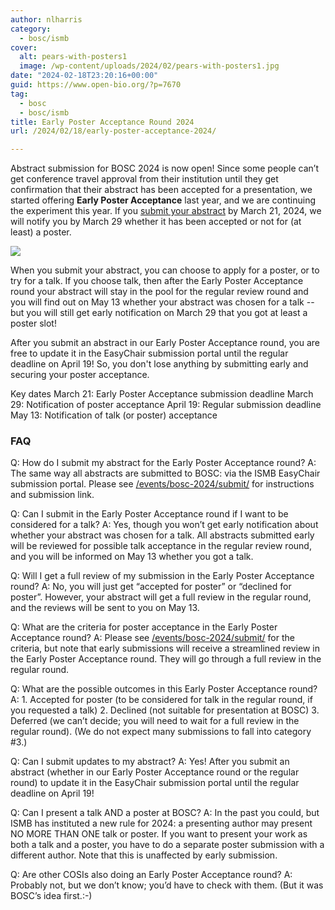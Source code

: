 ```yaml
---
author: nlharris
category:
  - bosc/ismb
cover:
  alt: pears-with-posters1
  image: /wp-content/uploads/2024/02/pears-with-posters1.jpg
date: "2024-02-18T23:20:16+00:00"
guid: https://www.open-bio.org/?p=7670
tag:
  - bosc
  - bosc/ismb
title: Early Poster Acceptance Round 2024
url: /2024/02/18/early-poster-acceptance-2024/

---
```

Abstract submission for BOSC 2024 is now open! Since some people can’t get conference travel approval from their institution until they get confirmation that their abstract has been accepted for a presentation, we started offering **Early Poster Acceptance** last year, and we are continuing the experiment this year. If you [submit your abstract](/events/bosc-2024/submit/) by March 21, 2024, we will notify you by March 29 whether it has been accepted or not for (at least) a poster.

![](wp-content/uploads/2024/02/pears-with-posters1.jpg)

When you submit your abstract, you can choose to apply for a poster, or to try for a talk. If you choose talk, then after the Early Poster Acceptance round your abstract will stay in the pool for the regular review round and you will find out on May 13 whether your abstract was chosen for a talk -- but you will still get early notification on March 29 that you got at least a poster slot!

After you submit an abstract in our Early Poster Acceptance round, you are free to update it in the EasyChair submission portal until the regular deadline on April 19! So, you don't lose anything by submitting early and securing your poster acceptance.

Key dates
March 21: Early Poster Acceptance submission deadline
March 29: Notification of poster acceptance
April 19: Regular submission deadline
May 13: Notification of talk (or poster) acceptance

### FAQ

Q: How do I submit my abstract for the Early Poster Acceptance round?
A: The same way all abstracts are submitted to BOSC: via the ISMB EasyChair submission portal. Please see [/events/bosc-2024/submit/](/events/bosc-2024/submit/) for instructions and submission link.

Q: Can I submit in the Early Poster Acceptance round if I want to be considered for a talk?
A: Yes, though you won’t get early notification about whether your abstract was chosen for a talk. All abstracts submitted early will be reviewed for possible talk acceptance in the regular review round, and you will be informed on May 13 whether you got a talk.

Q: Will I get a full review of my submission in the Early Poster Acceptance round?
A: No, you will just get “accepted for poster” or “declined for poster”. However, your abstract will get a full review in the regular round, and the reviews will be sent to you on May 13.

Q: What are the criteria for poster acceptance in the Early Poster Acceptance round?
A: Please see [/events/bosc-2024/submit/](/events/bosc-2024/submit/) for the criteria, but note that early submissions will receive a streamlined review in the Early Poster Acceptance round. They will go through a full review in the regular round.

Q: What are the possible outcomes in this Early Poster Acceptance round?
A: 1. Accepted for poster (to be considered for talk in the regular round, if you requested a talk)
2\. Declined (not suitable for presentation at BOSC)
3\. Deferred (we can’t decide; you will need to wait for a full review in the regular round).
(We do not expect many submissions to fall into category #3.)

Q: Can I submit updates to my abstract?
A: Yes! After you submit an abstract (whether in our Early Poster Acceptance round or the regular round) to update it in the EasyChair submission portal until the regular deadline on April 19!

Q: Can I present a talk AND a poster at BOSC?
A: In the past you could, but ISMB has instituted a new rule for 2024: a presenting author may present NO MORE THAN ONE talk or poster. If you want to present your work as both a talk and a poster, you have to do a separate poster submission with a different author. Note that this is unaffected by early submission.

Q: Are other COSIs also doing an Early Poster Acceptance round?
A: Probably not, but we don’t know; you’d have to check with them. (But it was BOSC’s idea first.:-)
